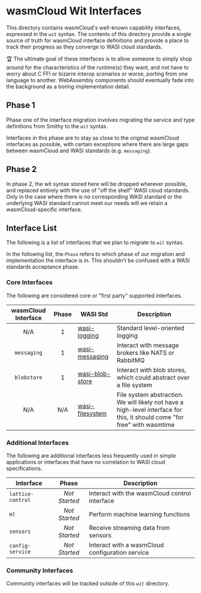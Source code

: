 # wasmCloud Wit Interfaces
This directory contains wasmCloud's well-known capability interfaces, expressed in the `wit` syntax. The contents of this directory provide a single source of truth for wasmCloud interface definitions and provide a place to track their progress as they converge to WASI cloud standards.

🏆 The ultimate goal of these interfaces is to allow someone to simply shop around for the characteristics of the runtime(s) they want, and not have to worry about C FFI or bizarre interop scenarios or worse, porting from one language to another. WebAssembly components should eventually fade into the background as a boring implementation detail.

## Phase 1
Phase one of the interface migration involves migrating the service and type definitions from Smithy to the `wit` syntax. 

Interfaces in this phase are to stay as close to the original wasmCloud interfaces as possible, with certain exceptions where there are large gaps between wasmCloud and WASI standards (e.g. `messaging`).

## Phase 2
In phase 2, the wit syntax stored here will be dropped wherever possible, and replaced entirely with the use of "off the shelf" WASI cloud standards. Only in the case where there is no corresponding WASI standard or the underlying WASI standard cannot meet our needs will we retain a wasmCloud-specific interface.

## Interface List
The following is a list of interfaces that we plan to migrate to `wit` syntax.

In the following list, the `Phase` refers to which phase of _our_ migration and implementation the interface is in. This shouldn't be confused with a WASI standards acceptance phase.

### Core Interfaces
The following are considered core or "first party" supported interfaces.

| wasmCloud Interface | Phase | WASI Std | Description |
|:-:|:-:|--|--|
| N/A | 1 | [wasi-logging](https://github.com/WebAssembly/wasi-logging) | Standard level-oriented logging |
| `messaging` | 1 | [wasi-messaging](https://github.com/WebAssembly/wasi-messaging) | Interact with message brokers like NATS or RabbitMQ |
| `blobstore` | 1 | [wasi-blob-store](https://github.com/WebAssembly/wasi-blob-store) | Interact with blob stores, which could abstract over a file system |
| N/A | N/A | [wasi-filesystem](https://github.com/WebAssembly/wasi-filesystem) | File system abstraction. We will likely not have a high-level interface for this, it should come "for free" with wasmtime |


### Additional Interfaces
The following are additional interfaces less frequently used in simple applications or interfaces that have no correlation to WASI cloud specifications.


| Interface | Phase | Description |
|--|:-:|--|
| `lattice-control` | _Not Started_ | Interact with the wasmCloud control interface |
| `ml` | _Not Started_ | Perform machine learning functions |
| `sensors` | _Not Started_ | Receive streaming data from sensors |
| `config-service` | _Not Started_ | Interact with a wasmCloud configuration service |

### Community Interfaces
Community interfaces will be tracked outside of this `wit` directory.
